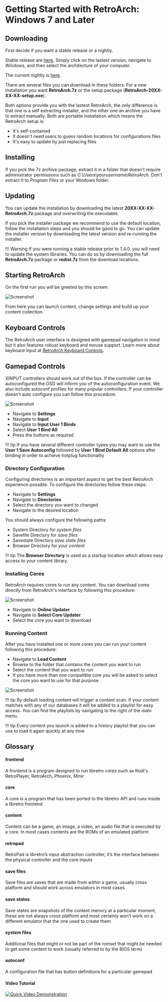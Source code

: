 
# Getting Started with RetroArch: Windows 7 and Later

## Downloading

First decide if you want a stable release or a nightly. 

Stable release are [here](https://buildbot.libretro.com/stable), Simply click on the lastest version, navigate to *Windows*, and then select the architecture of your computer.

The current nightly is [here](https://buildbot.libretro.com/nightly/windows/).

There are several files you can download in these folders. For a new installation you want **RetroArch.7z** or the setup package (**RetroArch-20XX-XX-XX-setup.exe**).

Both options provide you with the lastest RetroArch, the only difference is that one is a self extracting installer, and the other one an archive you have to extract manually. Both are portable installation which means the RetroArch setup is:
- It's self-contained
- It doesn't need users to guess random locations for configurations files
- It's easy to update by just replacing files

## Installing

If you pick the 7z archive package, extract it in a folder that doesn't require administrator permissions such as *C:\Users\yourusername\RetroArch*. Don't extract it to *Program Files* or your Windows folder.

## Updating

You can update the installation by downloading the latest **20XX-XX-XX-RetroArch.7z** package and overwriting the executable.

If you pick the installer package we recommend to use the default location, follow the installation steps and you should be good to go. You can update the installer version by downloading the latest version and re-running the installer.

!!! Warning
    If you were running a stable release prior to 1.4.0. you will need to update the system libraries. You can do so by downloading the full **RetroArch.7z** package or **redist.7z** from the download locations.

## Starting RetroArch

On the first run you will be greeted by this screen:

![Screenshot](/image/retroarch/xmb/first_run.png)

From here you can launch content, change settings and build up your content collection.

## Keyboard Controls

The RetroArch user interface is designed with gamepad navigation in mind but it also features robust keyboard and mouse support. Learn more about keyboard input at [RetroArch Keyboard Controls](https://buildbot.libretro.com/.docs/guides/retroarch-keyboard-controls/).
      
## Gamepad Controls

XINPUT controllers should work out of the box. If the controller can be autoconfigured the OSD will inform you of the autoconfiguration event. We also include autoconf profiles for many popular controllers. If your controller doesn't auto configure you can follow this procedure:

![Screenshot](/image/retroarch/xmb/autoconf.gif)

- Navigate to **Settings**
- Navigate to **Input**
- Navigate to **Input User 1 Binds**
- Select **User 1 Bind All**
- Press the buttons as required

!!! tip
    If you have several different controller types you may want to use the **User 1 Save Autoconfig** followed by **User 1 Bind Default All** options after binding in order to achieve hotplug functionality

### Directory Configuration

Configuring directories is an important aspect to get the best RetroArch experience possible.
To configure the directories follow these steps:

- Navigate to **Settings**
- Navigate to **Directories**
- Select the directory you want to changed
- Navigate to the desired location

You should always configure the following paths:

- System Directory for *system files*
- Savefile Directory for *save files*
- Savestate Directory *save state files*
- Browser Directory for *your content*

!!! tip
    The **Browser Directory** is used as a startup location which allows easy access to your content library.

### Installing Cores

RetroArch requires cores to run any content. You can download cores directly from RetroArch's interface by following this procedure:

![Screenshot](/image/retroarch/xmb/core_updater.gif)

- Navigate to **Online Updater**
- Navigate to **Select Core Updater**
- Select the core you want to download

### Running Content

After you have installed one or more cores you can run your content following this procedure:

- Navigate to **Load Content**
- Browse to the folder that contains the content you want to run
- Select the content that you want to run
- If you have more than one compatible core you will be asked to select the core you want to use for that purpose

![Screenshot](/image/retroarch/xmb/run_content.gif)

!!! tip
    By default loading content will trigger a content scan. If your content matches with any of our databases it will be added to a playlist for easy access. You can find the playlists by navigating to the right of the main menu.

!!! tip
    Every content you launch is added to a history playlist that you can use to load it again quickly at any time

## Glossary

#### frontend
A frontend is a program designed to run libretro cores such as Kodi's RetroPlayer, RetroArch, Phoenix, Minir

#### core
A core is a program that has been ported to the libretro API and runs inside a libretro frontend

#### content
Content can be a game, an image, a video, an audio file that is executed by a core. In most cases contents are the ROMs of an emulated platform

#### retropad
RetroPad is libretro’s input abstraction controller, it’s the interface between the physical controller and the core inputs

#### save files
Save files are saves that are made from within a game, usually cross platform and should work across emulators in most cases

#### save states
Save states are snapshots of the content menory at a particular moment, these are not always cross platform and most certainly won’t work on a different emulator that the one used to create them

#### system files
Additional files that might or not be part of the romset that might be needed to get some content to work (usually referred to by the BIOS term)

#### autoconf
A configuration file that has button definitions for a particular gamepad

#### Video Tutorial

[![Quick Video Demonstration](http://img.youtube.com/vi/hu-TW02bhhY/0.jpg)](http://www.youtube.com/watch?v=hu-TW02bhhY)